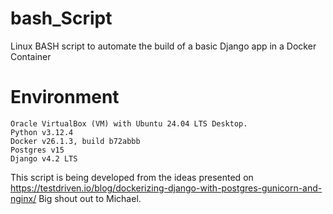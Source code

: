 # bash_Script
Linux BASH script to automate the build of a basic Django app in a Docker Container

# Environment
    Oracle VirtualBox (VM) with Ubuntu 24.04 LTS Desktop.
    Python v3.12.4
    Docker v26.1.3, build b72abbb
    Postgres v15
    Django v4.2 LTS

This script is being developed from the ideas presented on https://testdriven.io/blog/dockerizing-django-with-postgres-gunicorn-and-nginx/
Big shout out to Michael.
